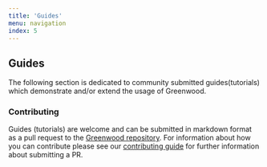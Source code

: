 ```yaml
---
title: 'Guides'
menu: navigation
index: 5
---
```


## Guides

The following section is dedicated to community submitted guides(tutorials) which demonstrate and/or extend the usage of Greenwood.

### Contributing

Guides (tutorials) are welcome and can be submitted in markdown format as a pull request to the [Greenwood repository](https://github.com/ProjectEvergreen/greenwood).  For information about how you can contribute please see our [contributing guide](https://github.com/ProjectEvergreen/greenwood/blob/master/.github/CONTRIBUTING.md) for further information about submitting a PR.